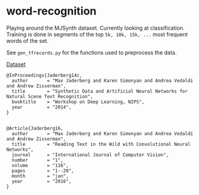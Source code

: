 # word-recognition
Playing around the MJSynth dataset. Currently looking at classification. Training is done in segments of the top `5k, 10k, 15k, ...` most frequent words of the set.

See `gen_tfrecords.py` for the functions used to preprocess the data.

[Dataset](https://www.robots.ox.ac.uk/~vgg/data/text/)

```
@InProceedings{Jaderberg14c,
  author       = "Max Jaderberg and Karen Simonyan and Andrea Vedaldi and Andrew Zisserman",
  title        = "Synthetic Data and Artificial Neural Networks for Natural Scene Text Recognition",
  booktitle    = "Workshop on Deep Learning, NIPS",
  year         = "2014",
}
                

@Article{Jaderberg16,
  author       = "Max Jaderberg and Karen Simonyan and Andrea Vedaldi and Andrew Zisserman",
  title        = "Reading Text in the Wild with Convolutional Neural Networks",
  journal      = "International Journal of Computer Vision",
  number       = "1",
  volume       = "116",
  pages        = "1--20",
  month        = "jan",
  year         = "2016",
}
                
```
